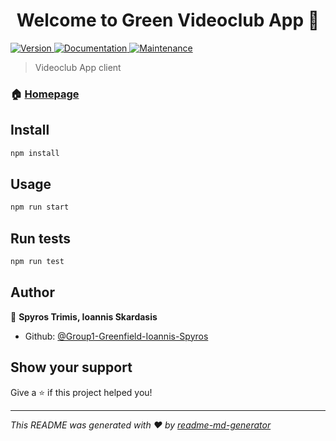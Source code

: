 <h1 align="center">Welcome to Green Videoclub App 👋</h1>
<p>
  <a href="https://www.npmjs.com/package/client" target="_blank">
    <img alt="Version" src="https://img.shields.io/npm/v/client.svg">
  </a>
  <a href="https://github.com/Group1-Greenfield-Ioannis-Spyros/videoclub#readme" target="_blank">
    <img alt="Documentation" src="https://img.shields.io/badge/documentation-yes-brightgreen.svg" />
  </a>
  <a href="https://github.com/Group1-Greenfield-Ioannis-Spyros/videoclub/graphs/commit-activity" target="_blank">
    <img alt="Maintenance" src="https://img.shields.io/badge/Maintained%3F-yes-green.svg" />
  </a>
</p>

> Videoclub App client

### 🏠 [Homepage](https://netlify.com/green-videoclub-app)

## Install

```sh
npm install
```

## Usage

```sh
npm run start
```

## Run tests

```sh
npm run test
```

## Author

👤 **Spyros Trimis, Ioannis Skardasis**

* Github: [@Group1-Greenfield-Ioannis-Spyros](https://github.com/Group1-Greenfield-Ioannis-Spyros)

## Show your support

Give a ⭐️ if this project helped you!

***
_This README was generated with ❤️ by [readme-md-generator](https://github.com/kefranabg/readme-md-generator)_